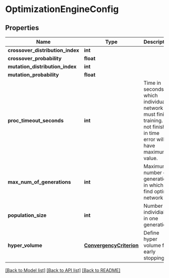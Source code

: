 # OptimizationEngineConfig

## Properties
Name | Type | Description | Notes
------------ | ------------- | ------------- | -------------
**crossover_distribution_index** | **int** |  | 
**crossover_probability** | **float** |  | 
**mutation_distribution_index** | **int** |  | 
**mutation_probability** | **float** |  | 
**proc_timeout_seconds** | **int** | Time in seconds in which individual network must finish training.  If not finished in time error will have maximum value. | 
**max_num_of_generations** | **int** | Maximum number of generations in which to find optimal network | 
**population_size** | **int** | Number of individials in one generation | [optional] 
**hyper_volume** | [**ConvergencyCriterion**](ConvergencyCriterion.md) | Define hyper volume for early stopping | [optional] 

[[Back to Model list]](../README.md#documentation-for-models) [[Back to API list]](../README.md#documentation-for-api-endpoints) [[Back to README]](../README.md)


